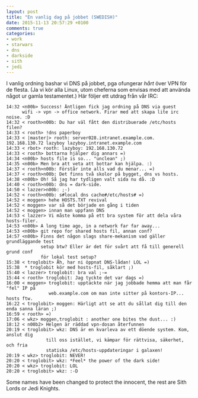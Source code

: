 ```yaml
---
layout: post
title: "En vanlig dag på jobbet (SWEDISH)"
date: 2015-11-13 20:57:29 +0100
comments: true
categories:
- work
- starwars
- dns
- darkside
- sith
- jedi
---
```


I vanlig ordning bashar vi DNS på jobbet, pga ofungerar *hårt* över VPN
för de flesta. (Ja vi kör alla Linux, utom cheferna som envisas med att
använda något ur gamla testamentet.) Här följer ett utdrag från vår IRC:

	14:32 <n00b> Success! Äntligen fick jag ordning på DNS via guest
		  wifi -> vpn -> office network. Firar med att skapa lite irc noise. :D
	14:32 < rooth>n00b: Du har väl fått den distribuerade /etc/hosts filen?
	14:33 < rooth> !dns paperboy
	14:33 < |master|> rooth: server028.intranet.example.com. 192.168.130.72 lazyboy lazyboy.intranet.example.com
	14:33 < rbot> rooth: lazyboy: 192.168.130.72
	14:33 < rooth> bottarna hjälper dig annars =)
	14:34 <n00b> hosts file is so... "unclean" ;)
	14:35 <n00b> Men bra att veta att bottar kan hjälpa. :)
	14:37 < rooth>n00b: Förstår inte alls vad du menar... =)
	14:37 < rooth>n00b: Det finns två skolor på bygget, dns vs hosts.
	14:38 <n00b> Oh! Så jag har tydligen valt sida nu då. :D
	14:40 < rooth>n00b: dns = dark-side.
	14:50 < lazzer>n00b: ;-)
	14:52 < rooth>n00b: s#local dns cache#/etc/hosts# =)
	14:52 < moggen> hehe HOSTS.TXT revival
	14:52 < moggen> var så det började en gång i tiden
	14:52 < moggen> innan man uppfann DNS
	14:53 < lazzer> Vi måste komma på ett bra system för att dela våra hosts-filer.
	14:53 <n00b> A long time ago, in a network far far away...
	14:53 <n00b> git repo for shared hosts fil, annan conf?
	14:57 <n00b> Finns det någon slags share-mekanism vad gäller grundläggande test
				 setup btw? Eller är det för svårt att få till generell grund conf
				 för lokal test setup?
	15:38 < troglobit> Åh, har ni öppnat DNS-lådan! LOL =)
	15:38  * troglobit kör med hosts-fil, såklart ;)
	15:40 < lazzer> troglobit: bra val ;-=
	15:44 < rooth> troglobit: Jag tyckte det var dags =)
	16:00 < moggen> troglobit: upptäckte när jag jobbade hemma att man får "fel" IP på
					web.example.com om man inte sitter på kontors-IP... hosts ftw.
	16:22 < troglobit> moggen: Härligt att se att du sållat dig till den enda sanna läran ;)
	16:59 < rooth> =)
	17:06 < wkz> moggen,troglobit : another one bites the dust... :)
	18:12 < n00b2> Helgen är räddad vpn-dosan återfunnen
	20:19 < troglobit> wkz: DNS är en kvarleva av ett döende system. Kom, anslut dig
				   till oss istället, vi kämpar för rättvisa, säkerhet, och fria
				   statiska /etc/hosts-uppdateringar i galaxen!
	20:19 < wkz> troglobit: NEVER!
	20:20 < troglobit> wkz: *Feel* the power of the dark side!
	20:20 < wkz> troglobit: LOL
	20:20 < troglobit> wkz: :-D

Some names have been changed to protect the innocent, the rest are Sith
Lords or Jedi Knights.
